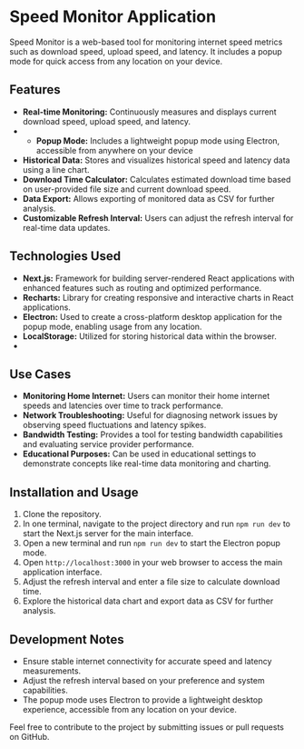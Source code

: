 # Speed Monitor Application

Speed Monitor is a web-based tool for monitoring internet speed metrics such as download speed, upload speed, and latency. It includes a popup mode for quick access from any location on your device.

## Features

- **Real-time Monitoring:** Continuously measures and displays current download speed, upload speed, and latency.
- - **Popup Mode:** Includes a lightweight popup mode using Electron, accessible from anywhere on your device
- **Historical Data:** Stores and visualizes historical speed and latency data using a line chart.
- **Download Time Calculator:** Calculates estimated download time based on user-provided file size and current download speed.
- **Data Export:** Allows exporting of monitored data as CSV for further analysis.
- **Customizable Refresh Interval:** Users can adjust the refresh interval for real-time data updates.
 

## Technologies Used

- **Next.js:** Framework for building server-rendered React applications with enhanced features such as routing and optimized performance.
- **Recharts:** Library for creating responsive and interactive charts in React applications.
- **Electron:** Used to create a cross-platform desktop application for the popup mode, enabling usage from any location.
- **LocalStorage:** Utilized for storing historical data within the browser.
- 
## Use Cases

- **Monitoring Home Internet:** Users can monitor their home internet speeds and latencies over time to track performance.
- **Network Troubleshooting:** Useful for diagnosing network issues by observing speed fluctuations and latency spikes.
- **Bandwidth Testing:** Provides a tool for testing bandwidth capabilities and evaluating service provider performance.
- **Educational Purposes:** Can be used in educational settings to demonstrate concepts like real-time data monitoring and charting.

## Installation and Usage

1. Clone the repository.
2. In one terminal, navigate to the project directory and run `npm run dev` to start the Next.js server for the main interface.
3. Open a new terminal and run `npm run dev` to start the Electron popup mode.
4. Open `http://localhost:3000` in your web browser to access the main application interface.
5. Adjust the refresh interval and enter a file size to calculate download time.
6. Explore the historical data chart and export data as CSV for further analysis.

## Development Notes

- Ensure stable internet connectivity for accurate speed and latency measurements.
- Adjust the refresh interval based on your preference and system capabilities.
- The popup mode uses Electron to provide a lightweight desktop experience, accessible from any location on your device.

Feel free to contribute to the project by submitting issues or pull requests on GitHub.
